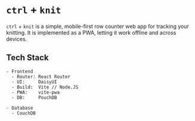 # `ctrl` + `knit`

`ctrl` + `knit` is a simple, mobile-first row counter web app for tracking your knitting. It is implemented as a PWA, letting it work offline and across devices.

## Tech Stack

```
- Frontend
  - Router: React Router
  - UI:     DaisyUI
  - Build:  Vite // Node.JS
  - PWA:    vite-pwa
  - DB:     PouchDB

- Database
  - CouchDB
```
